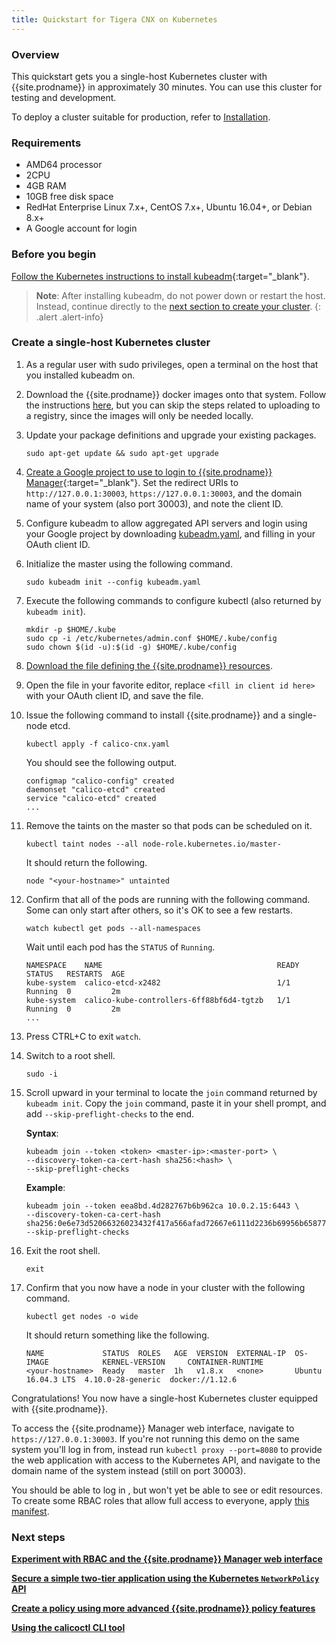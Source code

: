 ```yaml
---
title: Quickstart for Tigera CNX on Kubernetes
---
```



### Overview

This quickstart gets you a single-host Kubernetes cluster with {{site.prodname}} 
in approximately 30 minutes. You can use this cluster for testing and development.

To deploy a cluster suitable for production, refer to [Installation](https://docs.projectcalico.org/master/getting-started/kubernetes/installation/).


### Requirements

- AMD64 processor
- 2CPU
- 4GB RAM
- 10GB free disk space
- RedHat Enterprise Linux 7.x+, CentOS 7.x+, Ubuntu 16.04+, or Debian 8.x+
- A Google account for login


### Before you begin

[Follow the Kubernetes instructions to install kubeadm](https://kubernetes.io/docs/setup/independent/install-kubeadm/){:target="_blank"}.

> **Note**: After installing kubeadm, do not power down or restart
the host. Instead, continue directly to the 
[next section to create your cluster](#create-a-single-host-kubernetes-cluster).
{: .alert .alert-info}


### Create a single-host Kubernetes cluster

1. As a regular user with sudo privileges, open a terminal on the host that 
   you installed kubeadm on. 

1. Download the {{site.prodname}} docker images onto that system.  Follow the instructions
   [here]({{site.baseurl}}/{{page.version}}/getting-started/essentials), but you can
   skip the steps related to uploading to a registry, since the images will only be
   needed locally.

1. Update your package definitions and upgrade your existing packages.

   ```
   sudo apt-get update && sudo apt-get upgrade
   ```
   
1. [Create a Google project to use to login to {{site.prodname}} Manager](https://developers.google.com/identity/protocols/OpenIDConnect){:target="_blank"}.
   Set the redirect URIs to `http://127.0.0.1:30003`, `https://127.0.0.1:30003`,
   and the domain name of your system (also port 30003), and note the client ID.

1. Configure kubeadm to allow aggregated API servers and login using your Google project
   by downloading [kubeadm.yaml]({{site.baseurl}}/{{page.version}}/getting-started/kubernetes/installation/hosted/essentials/demo-manifests/kubeadm.yaml),
   and filling in your OAuth client ID.

1. Initialize the master using the following command.

   ```
   sudo kubeadm init --config kubeadm.yaml
   ```
   
1. Execute the following commands to configure kubectl (also returned by
   `kubeadm init`).

   ```
   mkdir -p $HOME/.kube
   sudo cp -i /etc/kubernetes/admin.conf $HOME/.kube/config
   sudo chown $(id -u):$(id -g) $HOME/.kube/config
   ```
   
1. [Download the file defining the {{site.prodname}} resources]({{site.baseurl}}/{{page.version}}/getting-started/essentials/demo-manifests/calico-cnx.yaml).

1. Open the file in your favorite editor, replace `<fill in client id here>` with
   your OAuth client ID, and save the file.
   
1. Issue the following command to install {{site.prodname}} and a single-node etcd.

   ```
   kubectl apply -f calico-cnx.yaml
   ```

   You should see the following output.

   ```
   configmap "calico-config" created
   daemonset "calico-etcd" created
   service "calico-etcd" created
   ...
   ```
   
1. Remove the taints on the master so that pods can be scheduled on it.
   
   ```
   kubectl taint nodes --all node-role.kubernetes.io/master-
   ```

   It should return the following.

   ```
   node "<your-hostname>" untainted
   ```
   
1. Confirm that all of the pods are running with the following command.
   Some can only start after others, so it's OK to see a few restarts.

   ```
   watch kubectl get pods --all-namespaces
   ```
   
   Wait until each pod has the `STATUS` of `Running`.

   ```
   NAMESPACE    NAME                                       READY  STATUS   RESTARTS  AGE
   kube-system  calico-etcd-x2482                          1/1    Running  0         2m
   kube-system  calico-kube-controllers-6ff88bf6d4-tgtzb   1/1    Running  0         2m
   ...
   ```

1. Press CTRL+C to exit `watch`.

1. Switch to a root shell.

   ```
   sudo -i
   ```

1. Scroll upward in your terminal to locate the `join` command
   returned by `kubeadm init`. Copy the `join` command, paste it
   in your shell prompt, and add `--skip-preflight-checks` to the end.
   
   **Syntax**:
   ```
   kubeadm join --token <token> <master-ip>:<master-port> \
   --discovery-token-ca-cert-hash sha256:<hash> \
   --skip-preflight-checks
   ```
   
   **Example**:
   ```
   kubeadm join --token eea8bd.4d282767b6b962ca 10.0.2.15:6443 \
   --discovery-token-ca-cert-hash sha256:0e6e73d52066326023432f417a566afad72667e6111d2236b69956b658773255
   --skip-preflight-checks
   ```
   
1. Exit the root shell.

   ```
   exit
   ```

1. Confirm that you now have a node in your cluster with the 
   following command.
   
   ```
   kubectl get nodes -o wide
   ```
   
   It should return something like the following.
   
   ```
   NAME             STATUS  ROLES   AGE  VERSION  EXTERNAL-IP  OS-IMAGE            KERNEL-VERSION     CONTAINER-RUNTIME
   <your-hostname>  Ready   master  1h   v1.8.x   <none>       Ubuntu 16.04.3 LTS  4.10.0-28-generic  docker://1.12.6
   ```
   
Congratulations! You now have a single-host Kubernetes cluster
equipped with {{site.prodname}}.

To access the {{site.prodname}} Manager web interface, navigate to `https://127.0.0.1:30003`.
If you're not running this demo on the same system you'll log in from,
instead run `kubectl proxy --port=8080` to provide the web application
with access to the Kubernetes API, and navigate to the domain name of
the system instead (still on port 30003).

You should be able to log in , but won't yet be able to see or edit resources.
To create some RBAC roles that allow full access to everyone, apply [this manifest]({{site.baseurl}}/{{page.version}}/getting-started/kubernetes/installation/hosted/essentials/demo-manifests/rbac-all.yaml).


### Next steps

**[Experiment with RBAC and the {{site.prodname}} Manager web interface]({{site.baseurl}}/{{page.version}}/reference/essentials/rbac-tiered-policies)**

**[Secure a simple two-tier application using the Kubernetes `NetworkPolicy` API](tutorials/simple-policy)**

**[Create a policy using more advanced {{site.prodname}} policy features](tutorials/advanced-policy)**

**[Using the calicoctl CLI tool](https://docs.projectcalico.org/master/getting-started/kubernetes/tutorials/using-calicoctl)**

